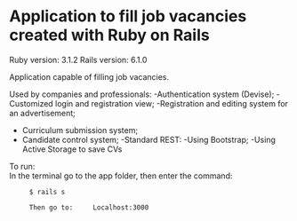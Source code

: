 # Application to fill job vacancies created with Ruby on Rails #

Ruby version: 3.1.2
Rails version: 6.1.0

Application capable of filling job vacancies.

Used by companies and professionals:
-Authentication system (Devise);
-Customized login and registration view;
-Registration and editing system for an advertisement;
- Curriculum submission system;
- Candidate control system;
-Standard REST:
-Using Bootstrap;
-Using Active Storage to save CVs

To run:    
         In the terminal go to the app folder, then enter the command: 
         
         $ rails s

         Then go to:     Localhost:3000
